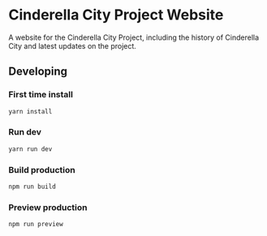 # Cinderella City Project Website
A website for the Cinderella City Project, including the history of Cinderella City and latest updates on the project.

## Developing

### First time install

```bash
yarn install
```

### Run dev

```bash
yarn run dev
```

### Build production


```bash
npm run build
```

### Preview production
```bash
npm run preview
```